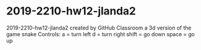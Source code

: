 # 2019-2210-hw12-jlanda2
2019-2210-hw12-jlanda2 created by GitHub Classroom
a 3d version of the game snake
Controls:
a = turn left
d = turn right
shift = go down
space = go up
